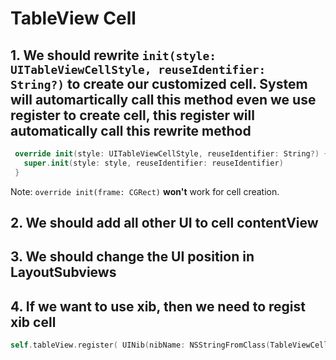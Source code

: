 # TableView Cell

## 1. We should rewrite `init(style: UITableViewCellStyle, reuseIdentifier: String?)` to create our customized cell. System will automartically call this method even we use register to create cell, this register will automatically call this rewrite method

```swift
 override init(style: UITableViewCellStyle, reuseIdentifier: String?) {
   super.init(style: style, reuseIdentifier: reuseIdentifier)
 }
```

Note: `override init(frame: CGRect)` **won't** work for cell creation.

## 2. We should add all other UI to cell **contentView**

## 3. We should change the UI position in **LayoutSubviews**

## 4. If we want to use xib, then we need to regist xib cell

```swift
self.tableView.register( UINib(nibName: NSStringFromClass(TableViewCell.self), bundle: nil), forCellReuseIdentifier: carCellIdentifier)
```